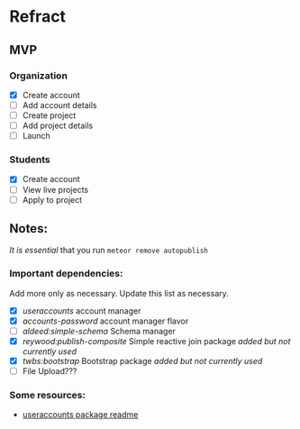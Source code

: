 # Refract
## MVP
### Organization
- [x] Create account
- [ ] Add account details
- [ ] Create project
- [ ] Add project details
- [ ] Launch
### Students
- [x] Create account
- [ ] View live projects
- [ ] Apply to project

## Notes:
*It is essential* that you run `meteor remove autopublish`

### Important dependencies:
Add more only as necessary. Update this list as necessary.
- [x] *useraccounts* account manager
- [x] *accounts-password* account manager flavor
- [ ] *aldeed:simple-schema* Schema manager
- [x] *reywood:publish-composite* Simple reactive join package _added but not currently used_
- [x] *twbs:bootstrap* Bootstrap package _added but not currently used_
- [ ] File Upload???

### Some resources:
- [useraccounts package readme](https://github.com/meteor-useraccounts/core/blob/master/Guide.md#quickstart)
